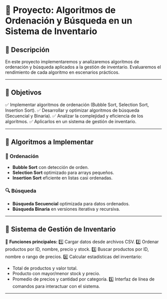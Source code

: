 # 📌 Proyecto: Algoritmos de Ordenación y Búsqueda en un Sistema de Inventario

## 📖 Descripción
En este proyecto implementaremos y analizaremos algoritmos de ordenación y búsqueda aplicados a la gestión de inventario. Evaluaremos el rendimiento de cada algoritmo en escenarios prácticos.

---

## 🎯 Objetivos
✅ Implementar algoritmos de ordenación (Bubble Sort, Selection Sort, Insertion Sort).
✅ Desarrollar y optimizar algoritmos de búsqueda (Secuencial y Binaria).
✅ Analizar la complejidad y eficiencia de los algoritmos.
✅ Aplicarlos en un sistema de gestión de inventario.

---

## 🔧 Algoritmos a Implementar

### 📌 Ordenación
- **Bubble Sort** con detección de orden.
- **Selection Sort** optimizado para arrays pequeños.
- **Insertion Sort** eficiente en listas casi ordenadas.

### 🔍 Búsqueda
- **Búsqueda Secuencial** optimizada para datos ordenados.
- **Búsqueda Binaria** en versiones iterativa y recursiva.

---

## 🏪 Sistema de Gestión de Inventario
📌 **Funciones principales:**
1️⃣ Cargar datos desde archivos CSV.
2️⃣ Ordenar productos por ID, nombre, precio y stock.
3️⃣ Buscar productos por ID, nombre o rango de precios.
4️⃣ Calcular estadísticas del inventario:
   - Total de productos y valor total.
   - Producto con mayor/menor stock y precio.
   - Promedio de precios y cantidad por categoría.
5️⃣ Interfaz de línea de comandos para interactuar con el sistema.

---

